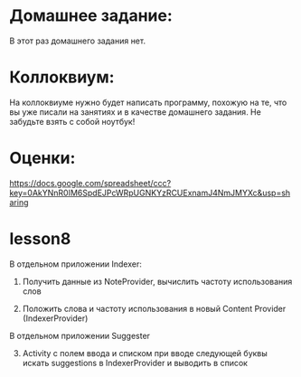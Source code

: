 Домашнее задание:
=======
В этот раз домашнего задания нет.

Коллоквиум:
=======
На коллоквиуме нужно будет написать программу, похожую на те, что вы уже писали на занятиях и в качестве домашнего задания. Не забудьте взять с собой ноутбук!

Оценки:
=======
https://docs.google.com/spreadsheet/ccc?key=0AkYNnR0IM6SpdEJPcWRpUGNKYzRCUExnamJ4NmJMYXc&usp=sharing


lesson8
=======

В отдельном приложении Indexer:

1) Получить данные из NoteProvider, вычислить частоту использования слов

2) Положить слова и частоту использования в новый Content Provider (IndexerProvider)

В отдельном приложении Suggester

3) Activity с полем ввода и списком при вводе следующей буквы искать suggestions в IndexerProvider и выводить в список
